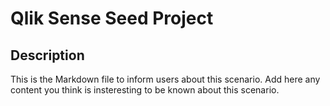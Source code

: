 # Qlik Sense Seed Project

## Description
This is the Markdown file to inform users about this scenario. Add here any content you think is insteresting to be known about this scenario.